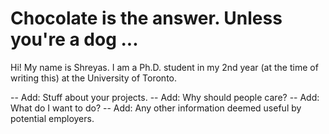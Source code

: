 # Chocolate is the answer. Unless you're a dog ...

Hi!
My name is Shreyas. I am a Ph.D. student in my 2nd year (at the time of writing this) at the University of Toronto.

-- Add: Stuff about your projects.
-- Add: Why should people care?
-- Add: What do I want to do?
-- Add: Any other information deemed useful by potential employers.
